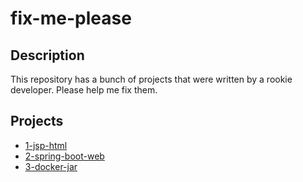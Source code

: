 # fix-me-please

## Description

This repository has a bunch of projects that were written by a rookie developer. Please help me fix them.

## Projects

-   [1-jsp-html](./1-jsp-html/)
-   [2-spring-boot-web](./2-spring-boot-web/)
-   [3-docker-jar](./3-docker-jar/)
